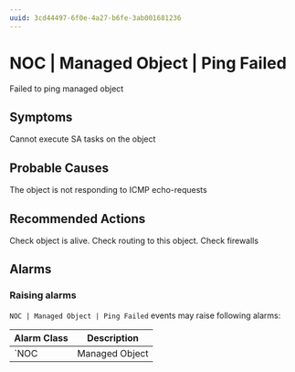 ```yaml
---
uuid: 3cd44497-6f0e-4a27-b6fe-3ab001681236
---
```

# NOC | Managed Object | Ping Failed

Failed to ping managed object

## Symptoms

Cannot execute SA tasks on the object

## Probable Causes

The object is not responding to ICMP echo-requests

## Recommended Actions

Check object is alive. Check routing to this object. Check firewalls

## Alarms

### Raising alarms

`NOC | Managed Object | Ping Failed` events may raise following alarms:

Alarm Class | Description
--- | ---
`NOC | Managed Object | Ping Failed` | dispose
